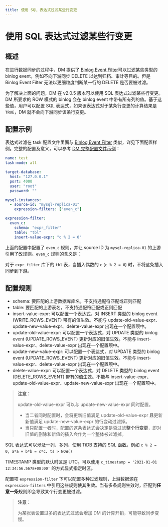 ```yaml
---
title: 使用 SQL 表达式过滤某些行变更
---
```


# 使用 SQL 表达式过滤某些行变更

## 概述

在进行数据同步的过程中，DM 提供了 [Binlog Event Filter](key-features.md#binlog-event-filter)可以过滤某些类型的 binlog event，例如不向下游同步 DELETE 以达到归档、审计等目的。但是 Binlog Event Filter 无法以更细粒度判断某一行的 DELETE 是否要被过滤。

为了解决上面的问题，DM 在 v2.0.5 版本可以使用 SQL 表达式过滤某些行变更。DM 所要求的 ROW 模式的 binlog 会在 binlog event 中带有所有列的值。基于这些值，用户可以配置 SQL 表达式，如果该表达式对于某条行变更的计算结果是 `TRUE`，DM 就不会向下游同步该条行变更。

## 配置示例

表达式过滤在 task 配置文件里面与 [Binlog Event Filter](key-features.md#binlog-event-filter) 类似，详见下面配置样例。完整的配置及意义，可以参考 [DM 完整配置文件示例](task-configuration-file-full.md#完整配置文件示例)：

```yml
name: test
task-mode: all

target-database:
  host: "127.0.0.1"
  port: 4000
  user: "root"
  password: ""

mysql-instances:
  - source-id: "mysql-replica-01"
    expression-filters: ["even_c"]

expression-filter:
  even_c:
    schema: "expr_filter"
    table: "tbl"
    insert-value-expr: "c % 2 = 0"
```

上面的配置中配置了 `even_c` 规则，并让 source ID 为 `mysql-replica-01` 的上游引用了改规则。`even_c` 规则的含义是：

对于 `expr_filter` 库下的 `tbl` 表，当插入偶数的 `c` (`c % 2 = 0`) 时，不将这条插入同步到下游。

## 配置规则

- schema: 要匹配的上游数据库库名，不支持通配符匹配或正则匹配
- table: 要匹配的上游表名，不支持通配符匹配或正则匹配
- insert-value-expr: 可以配置一个表达式，对 INSERT 类型的 binlog event (WRITE_ROWS_EVENT) 带有的值生效。不能与 update-old-value-expr、update-new-value-expr、delete-value-expr 出现在一个配置项中。
- update-old-value-expr: 可以配置一个表达式，对 UPDATE 类型的 binlog event (UPDATE_ROWS_EVENT) 更新对应的旧值生效。不能与 insert-value-expr、delete-value-expr 出现在一个配置项中。
- update-new-value-expr: 可以配置一个表达式，对 UPDATE 类型的 binlog event (UPDATE_ROWS_EVENT) 更新对应的旧值生效。不能与 insert-value-expr、delete-value-expr 出现在一个配置项中。
- delete-value-expr: 可以配置一个表达式，对 DELETE 类型的 binlog event (DELETE_ROWS_EVENT) 带有的值生效。不能与 insert-value-expr、update-old-value-expr、update-new-value-expr 出现在一个配置项中。

> **注意：**
>
> update-old-value-expr 可以与 update-new-value-expr 同时配置。
> - 当二者同时配置时，会将更新旧值满足 update-old-value-expr **且**更新新值满足 update-new-value-expr 的行变动过滤掉。
> - 当只配置一者时，配置的这条表达式会决定是否过滤**整个行变更**，即对旧值的删除和新值的插入会作为一个整体被过滤掉。

SQL 表达式可以涉及一列、多列、使用 TiDB 支持的 SQL 函数。例如 `c % 2 = 0`，`a*a + b*b = c*c`、`ts > NOW()`

TIMESTAMP 类型的默认时区是 UTC。可以使用 `c_timestamp = '2021-01-01 12:34:56.5678+08:00'` 的方式显式指定时区。

配置项 `expression-filter` 下可以配置多种过滤规则，上游数据源在 `expression-filters` 中引用这些规则使其生效。当有多条规则生效时，匹配到**任意一条**规则即会导致某个行变更被过滤。

> **注意：**
>
> 为某张表设置过多的表达式过滤会增加 DM 的计算开销，可能导致同步变慢。